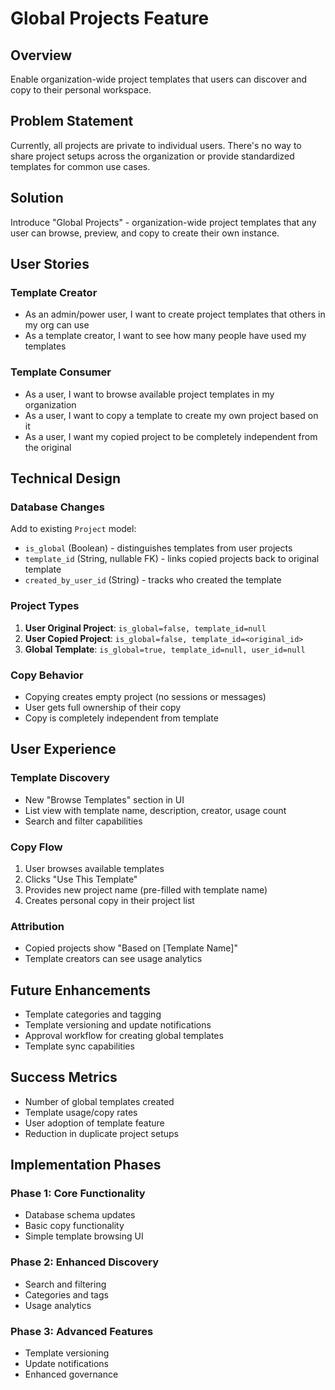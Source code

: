# Global Projects Feature

## Overview
Enable organization-wide project templates that users can discover and copy to their personal workspace.

## Problem Statement
Currently, all projects are private to individual users. There's no way to share project setups across the organization or provide standardized templates for common use cases.

## Solution
Introduce "Global Projects" - organization-wide project templates that any user can browse, preview, and copy to create their own instance.

## User Stories

### Template Creator
- As an admin/power user, I want to create project templates that others in my org can use
- As a template creator, I want to see how many people have used my templates

### Template Consumer  
- As a user, I want to browse available project templates in my organization
- As a user, I want to copy a template to create my own project based on it
- As a user, I want my copied project to be completely independent from the original

## Technical Design

### Database Changes
Add to existing `Project` model:
- `is_global` (Boolean) - distinguishes templates from user projects
- `template_id` (String, nullable FK) - links copied projects back to original template
- `created_by_user_id` (String) - tracks who created the template

### Project Types
1. **User Original Project**: `is_global=false, template_id=null`
2. **User Copied Project**: `is_global=false, template_id=<original_id>`  
3. **Global Template**: `is_global=true, template_id=null, user_id=null`

### Copy Behavior
- Copying creates empty project (no sessions or messages)
- User gets full ownership of their copy
- Copy is completely independent from template

## User Experience

### Template Discovery
- New "Browse Templates" section in UI
- List view with template name, description, creator, usage count
- Search and filter capabilities

### Copy Flow
1. User browses available templates
2. Clicks "Use This Template"
3. Provides new project name (pre-filled with template name)
4. Creates personal copy in their project list

### Attribution
- Copied projects show "Based on [Template Name]"
- Template creators can see usage analytics

## Future Enhancements
- Template categories and tagging
- Template versioning and update notifications  
- Approval workflow for creating global templates
- Template sync capabilities

## Success Metrics
- Number of global templates created
- Template usage/copy rates
- User adoption of template feature
- Reduction in duplicate project setups

## Implementation Phases

### Phase 1: Core Functionality
- Database schema updates
- Basic copy functionality
- Simple template browsing UI

### Phase 2: Enhanced Discovery
- Search and filtering
- Categories and tags
- Usage analytics

### Phase 3: Advanced Features
- Template versioning
- Update notifications
- Enhanced governance
